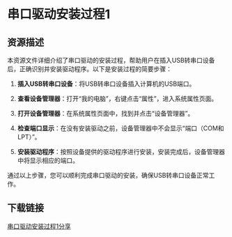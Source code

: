 # 串口驱动安装过程1

## 资源描述

本资源文件详细介绍了串口驱动的安装过程，帮助用户在插入USB转串口设备后，正确识别并安装驱动程序。以下是安装过程的简要步骤：

1. **插入USB转串口设备**：将USB转串口设备插入计算机的USB端口。

2. **查看设备管理器**：打开“我的电脑”，右键点击“属性”，进入系统属性页面。

3. **打开设备管理器**：在系统属性页面中，找到并点击“设备管理器”。

4. **检查端口显示**：在没有安装驱动之前，设备管理器中不会显示“端口（COM和LPT）”。

5. **安装驱动程序**：按照设备提供的驱动程序进行安装，安装完成后，设备管理器中将显示相应的端口。

通过以上步骤，您可以顺利完成串口驱动的安装，确保USB转串口设备正常工作。

## 下载链接

[串口驱动安装过程1分享](https://pan.quark.cn/s/289191632fe7)